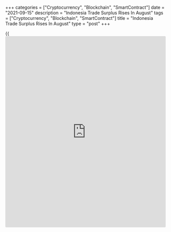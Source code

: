 +++
categories = ["Cryptocurrency", "Blockchain", "SmartContract"]
date = "2021-09-15"
description = "Indonesia Trade Surplus Rises In August"
tags = ["Cryptocurrency", "Blockchain", "SmartContract"]
title = "Indonesia Trade Surplus Rises In August"
type = "post"
+++

{{<iframe id="large-banner" src="https://www.bounty.group/#slide=21.0" width="100%" height="600" scrolling="no" style="border: 0px solid rgb(216, 221, 230); border-radius: 3px;">}}

Indonesia's trade surplus increased in August, figures from Statistics
Indonesia showed on Wednesday.

The trade surplus increased to $4.744 billion in August from $2.312
million a year ago. Economists had expected a surplus of $2.36 billion.

In July, the trade surplus was $2.598 billion.

Exports grew 64.1 percent year-on-year in August. Economists had
expected a rise of 36.9 percent.

Imports rose 55.26 percent annually in August. Economists had forecast a
increase of 45.1 percent.

On a monthly basis, exports increased 20.95 percent and imports grew
10.35 percent in August.

For comments and feedback [contact](https://www.playgroundfx.com/contact/): editorial@rtt[news](https://www.letsplayfx.com/blog/forex-news-website/).com

[Economic News][1]

 **What parts of the world are seeing the best (and worst) economic
performances lately? Click[here][2] to check out our [Econ Scorecard][2]
and find out! See up-to-the-moment [ranking](https://www.playgroundfx.com/blog/crypto-exchange-ranking/)s for the best and worst
performers in [GDP][3], [unemployment rate][4], [inflation][5] and much
more.**

   1. www.rtt[news](https://www.letsplayfx.com/blog/forex-news-website/).com/Content/EconomicNews.aspx
   2. www.rtt[news](https://www.letsplayfx.com/blog/forex-news-website/).com/economic-scorecard/world-rank/unemployment-rate/highest-performance.aspx
   3. www.rtt[news](https://www.letsplayfx.com/blog/forex-news-website/).com/economic-scorecard/world-rank/GDP/highest-performance.aspx
   4. www.rtt[news](https://www.letsplayfx.com/blog/forex-news-website/).com/economic-scorecard/world-rank/unemployment-rate/lowest-performance.aspx
   5. www.rtt[news](https://www.letsplayfx.com/blog/forex-news-website/).com/economic-scorecard/world-rank/CPI/highest-performance.aspx